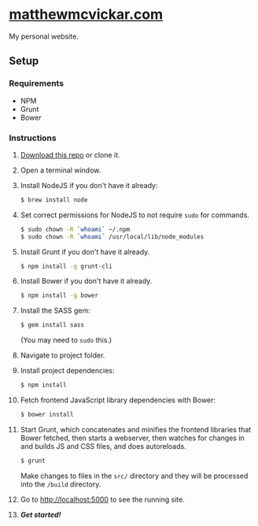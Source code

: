 # [matthewmcvickar.com](http://matthewmcvickar.com)

My personal website.

## Setup

### Requirements

- NPM
- Grunt
- Bower

### Instructions

1. [Download this repo](https://github.com/matthewmcvickar/matthewmcvickar.com/archive/master.zip) or clone it.

1. Open a terminal window.

1. Install NodeJS if you don't have it already:

    ```sh
    $ brew install node
    ```

1. Set correct permissions for NodeJS to not require `sudo` for commands.

    ```sh
    $ sudo chown -R `whoami` ~/.npm
    $ sudo chown -R `whoami` /usr/local/lib/node_modules
    ```

1. Install Grunt if you don't have it already.

    ```sh
    $ npm install -g grunt-cli
    ```

1. Install Bower if you don't have it already.

    ```sh
    $ npm install -g bower
    ```

1. Install the SASS gem:

    ```sh
    $ gem install sass
    ```

    (You may need to `sudo` this.)

1. Navigate to project folder.

1. Install project dependencies:

    ```sh
    $ npm install
    ```

1. Fetch frontend JavaScript library dependencies with Bower:

    ```sh
    $ bower install
    ```

1. Start Grunt, which concatenates and minifies the frontend libraries that Bower fetched, then starts a webserver, then watches for changes in and builds JS and CSS files, and does autoreloads.

    ```sh
    $ grunt
    ```

    Make changes to files in the `src/` directory and they will be processed into the `/build` directory.

1. Go to [http://localhost:5000](http://localhost:5000) to see the running site.

1. ***Get started!***
